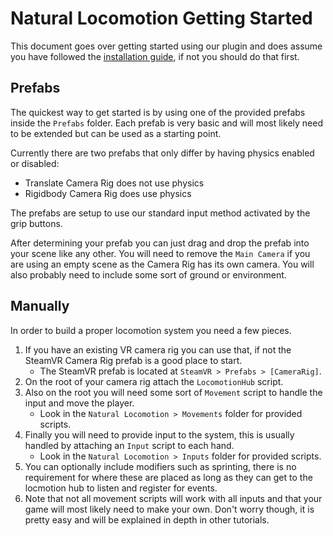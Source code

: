 # Natural Locomotion Getting Started
This document goes over getting started using our plugin and does assume you have followed the [installation guide](installation.md), if not you should do that first.

## Prefabs
The quickest way to get started is by using one of the provided prefabs inside the `Prefabs` folder.
Each prefab is very basic and will most likely need to be extended but can be used as a starting point.

Currently there are two prefabs that only differ by having physics enabled or disabled:
* Translate Camera Rig does not use physics
* Rigidbody Camera Rig does use physics

The prefabs are setup to use our standard input method activated by the grip buttons.

After determining your prefab you can just drag and drop the prefab into your scene like any other.
You will need to remove the `Main Camera` if you are using an empty scene as the Camera Rig has its own camera.
You will also probably need to include some sort of ground or environment.

## Manually
In order to build a proper locomotion system you need a few pieces. 
1. If you have an existing VR camera rig you can use that, if not the SteamVR Camera Rig prefab is a good place to start.
   * The SteamVR prefab is located  at `SteamVR > Prefabs > [CameraRig]`.
1. On the root of your camera rig attach the `LocomotionHub` script.
1. Also on the root you will need some sort of `Movement` script to handle the input and move the player.
   * Look in the `Natural Locomotion > Movements` folder for provided scripts.
1. Finally you will need to provide input to the system, this is usually handled by attaching an `Input` script to each hand.
   * Look in the `Natural Locomotion > Inputs` folder for provided scripts.
1. You can optionally include modifiers such as sprinting, there is no requirement for where these are placed as long as they can get to the locmotion hub to listen and register for events.
1. Note that not all movement scripts will work with all inputs and that your game will most likely need to make your own. Don't worry though, it is pretty easy and will be explained in depth in other tutorials.

